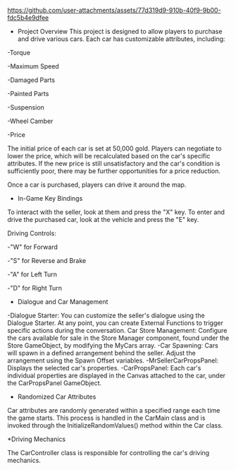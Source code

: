 https://github.com/user-attachments/assets/77d319d9-910b-40f9-9b00-fdc5b4e9dfee


* Project Overview
This project is designed to allow players to purchase and drive various cars. Each car has customizable attributes, including:

-Torque

-Maximum Speed

-Damaged Parts

-Painted Parts

-Suspension

-Wheel Camber

-Price

The initial price of each car is set at 50,000 gold. Players can negotiate to lower the price, which will be recalculated based on the car's specific attributes. If the new price is still unsatisfactory and the car's condition is sufficiently poor, there may be further opportunities for a price reduction.

Once a car is purchased, players can drive it around the map.

* In-Game Key Bindings
  
To interact with the seller, look at them and press the "X" key.
To enter and drive the purchased car, look at the vehicle and press the "E" key.

Driving Controls:

-"W" for Forward

-"S" for Reverse and Brake

-"A" for Left Turn

-"D" for Right Turn

* Dialogue and Car Management
  
-Dialogue Starter: You can customize the seller's dialogue using the Dialogue Starter. At any point, you can create External Functions to trigger specific actions during the conversation.
Car Store Management: Configure the cars available for sale in the Store Manager component, found under the Store GameObject, by modifying the MyCars array.
-Car Spawning: Cars will spawn in a defined arrangement behind the seller. Adjust the arrangement using the Spawn Offset variables.
-MrSellerCarPropsPanel: Displays the selected car's properties.
-CarPropsPanel: Each car's individual properties are displayed in the Canvas attached to the car, under the CarPropsPanel GameObject.

* Randomized Car Attributes
  
Car attributes are randomly generated within a specified range each time the game starts. This process is handled in the CarMain class and is invoked through the InitializeRandomValues() method within the Car class.

*Driving Mechanics

The CarController class is responsible for controlling the car's driving mechanics.

